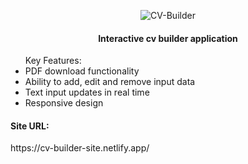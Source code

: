 <div align="center">
  
![CV-Builder](https://github.com/DanieliusRyliskis/cv-builder/assets/149377426/17ad49aa-988b-4d78-9fcf-3ee9882d4e9a)
</div>
<h4 align="center">Interactive cv builder application</h4>
<ul>Key Features:
<li>PDF download functionality</li>
<li>Ability to add, edit and remove input data</li>
<li>Text input updates in real time</li>
<li>Responsive design</li>
</ul>
<h4>Site URL:</h4>
https://cv-builder-site.netlify.app/
